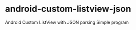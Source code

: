 android-custom-listview-json
============================

Android Custom ListView with JSON parsing Simple program
